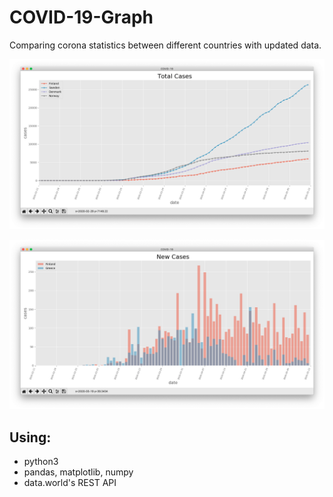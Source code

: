 # COVID-19-Graph
Comparing corona statistics between different countries with updated data.

![total_cases](images/total_cases.png)

![total_cases](images/new_cases.png)

## Using:
* python3
* pandas, matplotlib, numpy
* data.world's REST API

